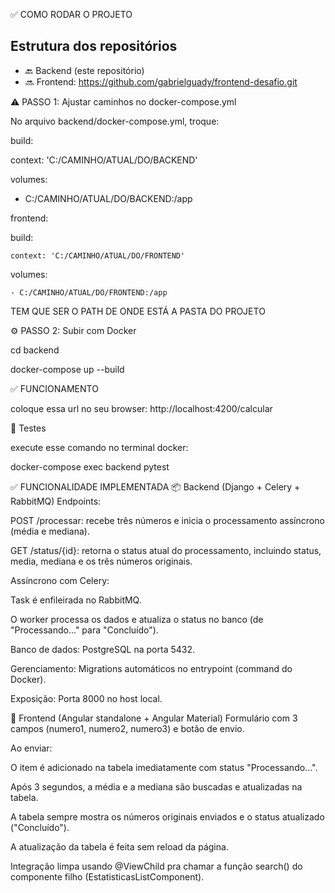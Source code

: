 ✅ COMO RODAR O PROJETO

## Estrutura dos repositórios
- 🔙 Backend (este repositório)
- 🔜 Frontend: https://github.com/gabrielguady/frontend-desafio.git

⚠️ PASSO 1: Ajustar caminhos no docker-compose.yml

No arquivo backend/docker-compose.yml, troque:

build:

  context: 'C:/CAMINHO/ATUAL/DO/BACKEND'
  
volumes:

  - C:/CAMINHO/ATUAL/DO/BACKEND:/app

frontend:

  build:
  
    context: 'C:/CAMINHO/ATUAL/DO/FRONTEND'
    
  volumes:
  
    - C:/CAMINHO/ATUAL/DO/FRONTEND:/app


TEM QUE SER O PATH DE ONDE ESTÁ A PASTA DO PROJETO


⚙️ PASSO 2: Subir com Docker

cd backend

docker-compose up --build



✅ FUNCIONAMENTO

 coloque essa url no seu browser: http://localhost:4200/calcular

 🧪 Testes

 execute esse comando no terminal docker: 
 
 docker-compose exec backend pytest


✅ FUNCIONALIDADE IMPLEMENTADA
📦 Backend (Django + Celery + RabbitMQ)
Endpoints:

POST /processar: recebe três números e inicia o processamento assíncrono (média e mediana).

GET /status/{id}: retorna o status atual do processamento, incluindo status, media, mediana e os três números originais.

Assíncrono com Celery:

Task é enfileirada no RabbitMQ.

O worker processa os dados e atualiza o status no banco (de "Processando..." para "Concluído").

Banco de dados: PostgreSQL na porta 5432.

Gerenciamento: Migrations automáticos no entrypoint (command do Docker).

Exposição: Porta 8000 no host local.

🎨 Frontend (Angular standalone + Angular Material)
Formulário com 3 campos (numero1, numero2, numero3) e botão de envio.

Ao enviar:

O item é adicionado na tabela imediatamente com status "Processando...".

Após 3 segundos, a média e a mediana são buscadas e atualizadas na tabela.

A tabela sempre mostra os números originais enviados e o status atualizado ("Concluído").

A atualização da tabela é feita sem reload da página.

Integração limpa usando @ViewChild pra chamar a função search() do componente filho (EstatisticasListComponent).

